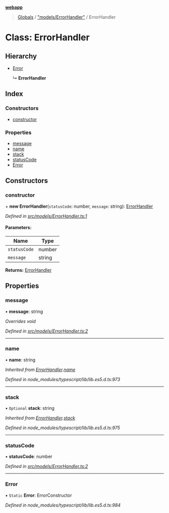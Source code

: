 **[webapp](../README.md)**

> [Globals](../globals.md) / ["models/ErrorHandler"](../modules/_models_errorhandler_.md) / ErrorHandler

# Class: ErrorHandler

## Hierarchy

* [Error](_models_errorhandler_.errorhandler.md#error)

  ↳ **ErrorHandler**

## Index

### Constructors

* [constructor](_models_errorhandler_.errorhandler.md#constructor)

### Properties

* [message](_models_errorhandler_.errorhandler.md#message)
* [name](_models_errorhandler_.errorhandler.md#name)
* [stack](_models_errorhandler_.errorhandler.md#stack)
* [statusCode](_models_errorhandler_.errorhandler.md#statuscode)
* [Error](_models_errorhandler_.errorhandler.md#error)

## Constructors

### constructor

\+ **new ErrorHandler**(`statusCode`: number, `message`: string): [ErrorHandler](_models_errorhandler_.errorhandler.md)

*Defined in [src/models/ErrorHandler.ts:1](https://github.com/BESTUPC/voting-web-app/blob/443129a/src/models/ErrorHandler.ts#L1)*

#### Parameters:

Name | Type |
------ | ------ |
`statusCode` | number |
`message` | string |

**Returns:** [ErrorHandler](_models_errorhandler_.errorhandler.md)

## Properties

### message

•  **message**: string

*Overrides void*

*Defined in [src/models/ErrorHandler.ts:2](https://github.com/BESTUPC/voting-web-app/blob/443129a/src/models/ErrorHandler.ts#L2)*

___

### name

•  **name**: string

*Inherited from [ErrorHandler](_models_errorhandler_.errorhandler.md).[name](_models_errorhandler_.errorhandler.md#name)*

*Defined in node_modules/typescript/lib/lib.es5.d.ts:973*

___

### stack

• `Optional` **stack**: string

*Inherited from [ErrorHandler](_models_errorhandler_.errorhandler.md).[stack](_models_errorhandler_.errorhandler.md#stack)*

*Defined in node_modules/typescript/lib/lib.es5.d.ts:975*

___

### statusCode

•  **statusCode**: number

*Defined in [src/models/ErrorHandler.ts:2](https://github.com/BESTUPC/voting-web-app/blob/443129a/src/models/ErrorHandler.ts#L2)*

___

### Error

▪ `Static` **Error**: ErrorConstructor

*Defined in node_modules/typescript/lib/lib.es5.d.ts:984*

